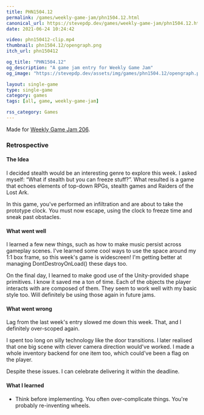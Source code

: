 ```yaml
---
title: PHN1504.12
permalink: /games/weekly-game-jam/phn1504.12.html
canonical_url: https://stevepdp.dev/games/weekly-game-jam/phn1504.12.html
date: 2021-06-24 10:24:42

video: phn150412-clip.mp4
thumbnail: phn1504.12/opengraph.png
itch_url: phn150412

og_title: "PHN1504.12"
og_description: "A game jam entry for Weekly Game Jam"
og_image: "https://stevepdp.dev/assets/img/games/phn1504.12/opengraph.png"

layout: single-game
type: single-game
category: games
tags: [all, game, weekly-game-jam]

rss_category: Games
---
```


Made for <a href="https://itch.io/jam/weekly-game-jam-206" rel="noopener" target="_blank">Weekly Game Jam 206</a>.

### Retrospective

#### The Idea

I decided stealth would be an interesting genre to explore this week. I asked myself: &ldquo;What if stealth but you can freeze stuff?&rdquo;. What resulted is a game that echoes elements of top-down RPGs, stealth games and Raiders of the Lost Ark.

In this game, you&apos;ve performed an infiltration and are about to take the prototype clock. You must now escape, using the clock to freeze time and sneak past obstacles.

#### What went well

I learned a few new things, such as how to make music persist across gameplay scenes. I&apos;ve learned some cool ways to use the space around my 1:1 box frame, so this week&apos;s game is widescreen! I&apos;m getting better at managing DontDestroyOnLoad() these days too.

On the final day, I learned to make good use of the Unity-provided shape primitives. I know it saved me a ton of time. Each of the objects the player interacts with are composed of them. They seem to work well with my basic style too. Will definitely be using those again in future jams.

#### What went wrong

Lag from the last week&apos;s entry slowed me down this week. That, and I definitely over-scoped again.

I spent too long on silly technology like the door transitions. I later realised that one big scene with clever camera direction would&apos;ve worked. I made a whole inventory backend for one item too, which could&apos;ve been a flag on the player.

Despite these issues. I can celebrate delivering it within the deadline.

#### What I learned

* Think before implementing. You often over-complicate things. You&apos;re probably re-inventing wheels.